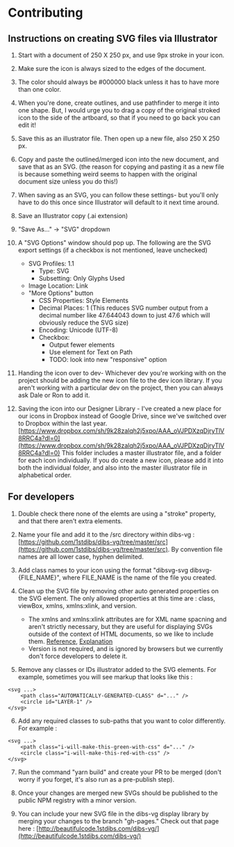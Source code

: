# Contributing

## Instructions on creating SVG files via Illustrator

1. Start with a document of 250 X 250 px, and use 9px stroke in your icon.

2. Make sure the icon is always sized to the edges of the document.

3. The color should always be #000000 black unless it has to have more than one color.

3. When you're done, create outlines, and use pathfinder to merge it into one shape. But, I would urge you to drag a copy of the original stroked icon to the side of the artboard, so that if you need to go back you can edit it!

4. Save this as an illustrator file. Then open up a new file, also 250 X 250 px.

5. Copy and paste the outlined/merged icon into the new document, and save that as an SVG. (the reason for copying and pasting it as a new file is because something weird seems to happen with the original document size unless you do this!) 

5. When saving as an SVG, you can follow these settings- but you'll only have to do this once since Illustrator will default to it next time around.
  1. Save an Illustrator copy (.ai extension)
  2. "Save As..." -> "SVG" dropdown
  3. A "SVG Options" window should pop up. The following are the SVG export settings (if a checkbox is not mentioned, leave unchecked)
      - SVG Profiles: 1.1
          - Type: SVG
          - Subsetting: Only Glyphs Used
      - Image Location: Link
      - "More Options" button
          - CSS Properties: Style Elements
          - Decimal Places: 1 (This reduces SVG number output from a decimal number like 47.644043 down to just 47.6 which will obviously reduce the SVG size)
          - Encoding: Unicode (UTF-8)
          - Checkbox:
              - Output fewer <tspan> elements
              - Use <textPath> element for Text on Path
              - TODO: look into new "responsive" option

6. Handing the icon over to dev- Whichever dev you're working with on the project should be adding the new icon file to the dev icon library. If you aren't working with a particular dev on the project, then you can always ask Dale or Ron to add it. 

7. Saving the icon into our Designer Library - I've created a new place for our icons in Dropbox instead of Google Drive, since we've switched over to Dropbox within the last year. 
[https://www.dropbox.com/sh/9k28zalqh2j5xpo/AAA_oVJPDXzqDjryTlV8RRC4a?dl=0](https://www.dropbox.com/sh/9k28zalqh2j5xpo/AAA_oVJPDXzqDjryTlV8RRC4a?dl=0)
This folder includes a master illustrator file, and a folder for each icon individually. If you do create a new icon, please add it into both the individual folder, and also into the master illustrator file in alphabetical order. 


## For developers

1. Double check there none of the elemts are using a "stroke" property, and that there aren't extra elements.

2. Name your file and add it to the /src directory within dibs-vg : [https://github.com/1stdibs/dibs-vg/tree/master/src](https://github.com/1stdibs/dibs-vg/tree/master/src). By convention file names are all lower case, hyphen delimited. 

3. Add class names to your icon using the format "dibsvg-svg dibsvg-{FILE_NAME}", where FILE_NAME is the name of the file you created.

4. Clean up the SVG file by removing other auto generated properties on the SVG element. The only allowed properties at this time are : class, viewBox, xmlns, xmlns:xlink, and version. 
	- The xmlns and xmlns:xlink attributes are for XML name spacning and aren't strictly necessary, but they are useful for displaying SVGs outside of the context of HTML documents, so we like to include them. [Reference](http://stackoverflow.com/a/18468348/4002508), [Explanation](https://developer.mozilla.org/en/docs/Web/SVG/Namespaces_Crash_Course)
	- Version is not required, and is ignored by browsers but we currently don't force developers to delete it. 

5. Remove any classes or IDs illustrator added to the SVG elements. For example, sometimes you will see markup that looks like this : 
```
<svg ...>
    <path class="AUTOMATICALLY-GENERATED-CLASS" d="..." />
    <circle id="LAYER-1" />
</svg>
```
6. Add any required classes to sub-paths that you want to color differently. For example :
```
<svg ...>
    <path class="i-will-make-this-green-with-css" d="..." />
    <circle class="i-will-make-this-red-with-css" />
</svg>
```
7. Run the command "yarn build" and create your PR to be merged (don't worry if you forget, it's also run as a pre-publish step).

8. Once your changes are merged new SVGs should be published to the public NPM registry with a minor version. 

9. You can include your new SVG file in the dibs-vg display library by merging your changes to the branch "gh-pages." Check out that page here : [http://beautifulcode.1stdibs.com/dibs-vg/](http://beautifulcode.1stdibs.com/dibs-vg/)
